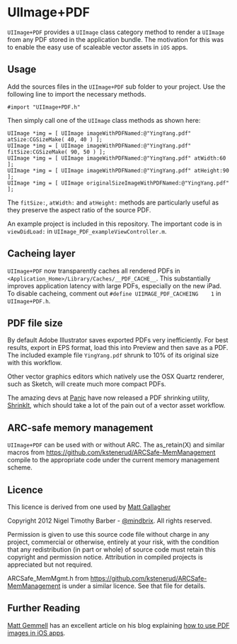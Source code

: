 UIImage+PDF
===========

`UIImage+PDF` provides a `UIImage` class category method to render a `UIImage` from any PDF stored in the application bundle. The motivation for this was to enable the easy use of scaleable vector assets in `iOS` apps.


Usage
-----

Add the sources files in the `UIImage+PDF` sub folder to your project. Use the following line to import the necessary methods.

	#import "UIImage+PDF.h"
	
Then simply call one of the `UIImage` class methods as shown here:

	UIImage *img = [ UIImage imageWithPDFNamed:@"YingYang.pdf" atSize:CGSizeMake( 40, 40 ) ];
	UIImage *img = [ UIImage imageWithPDFNamed:@"YingYang.pdf" fitSize:CGSizeMake( 90, 50 ) ];
	UIImage *img = [ UIImage imageWithPDFNamed:@"YingYang.pdf" atWidth:60 ];
	UIImage *img = [ UIImage imageWithPDFNamed:@"YingYang.pdf" atHeight:90 ];
	UIImage *img = [ UIImage originalSizeImageWithPDFNamed:@"YingYang.pdf" ];

The `fitSize:`, `atWidth:` and `atHeight:` methods are particularly useful as they preserve the aspect ratio of the source PDF.

An example project is included in this repository. The important code is in `viewDidLoad:` in `UIImage_PDF_exampleViewController.m`.


Cacheing layer
--------------
`UIImage+PDF` now transparently caches all rendered PDFs in `<Application_Home>/Library/Caches/__PDF_CACHE__`. This substantially improves application latency with large PDFs, especially on the new iPad. To disable cacheing, comment out `#define UIIMAGE_PDF_CACHEING    1` in `UIImage+PDF.h`.


PDF file size
-------------

By default Adobe Illustrator saves exported PDFs very inefficiently. For best results, export in EPS format, load this into Preview and then save as a PDF. The included example file `YingYang.pdf` shrunk to 10% of its original size with this workflow.

Other vector graphics editors which natively use the OSX Quartz renderer, such as Sketch, will create much more compact PDFs.

The amazing devs at [Panic](http://www.panic.com/) have now released a PDF shrinking utility, [ShrinkIt](http://www.panic.com/blog/2010/02/shrinkit-1-0/), which should take a lot of the pain out of a vector asset workflow.


ARC-safe memory management
--------------------------

`UIImage+PDF` can be used with or without ARC.  The as_retain(X) and similar macros from https://github.com/kstenerud/ARCSafe-MemManagement compile to the appropriate code under the current memory management scheme. 


Licence
-------

This licence is derived from one used by [Matt Gallagher](http://projectswithlove.com/about.html)

Copyright 2012 Nigel Timothy Barber - [@mindbrix](http://twitter.com/mindbrix). All rights reserved.

Permission is given to use this source code file without charge in any project, commercial or otherwise, entirely at your risk, with the condition that any redistribution (in part or whole) of source code must retain this copyright and permission notice. Attribution in compiled projects is appreciated but not required.

ARCSafe_MemMgmt.h from https://github.com/kstenerud/ARCSafe-MemManagement is under a similar licence. See that file for details.


Further Reading
---------------

[Matt Gemmell](http://twitter.com/mattgemmell) has an excellent article on his blog explaining [how to use PDF images in iOS apps](http://mattgemmell.com/2012/02/10/using-pdf-images-in-ios-apps/).
